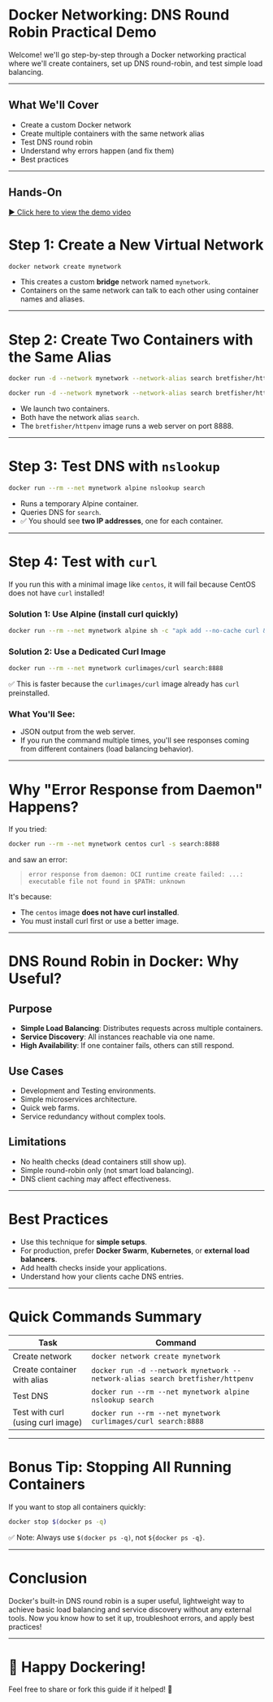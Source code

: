# Docker Networking: DNS Round Robin Practical Demo

Welcome! we'll go step-by-step through a Docker networking practical where we'll create containers, set up DNS round-robin, and test simple load balancing.

---

## What We'll Cover

- Create a custom Docker network
- Create multiple containers with the same network alias
- Test DNS round robin
- Understand why errors happen (and fix them)
- Best practices

---
## Hands-On
[▶️ Click here to view the demo video](dns-roundrobin.webm)

# Step 1: Create a New Virtual Network

```bash
docker network create mynetwork
```

- This creates a custom **bridge** network named `mynetwork`.
- Containers on the same network can talk to each other using container names and aliases.

---

# Step 2: Create Two Containers with the Same Alias

```bash
docker run -d --network mynetwork --network-alias search bretfisher/httpenv

docker run -d --network mynetwork --network-alias search bretfisher/httpenv
```

- We launch two containers.
- Both have the network alias `search`.
- The `bretfisher/httpenv` image runs a web server on port 8888.

---

# Step 3: Test DNS with `nslookup`

```bash
docker run --rm --net mynetwork alpine nslookup search
```

- Runs a temporary Alpine container.
- Queries DNS for `search`.
- ✅ You should see **two IP addresses**, one for each container.

---

# Step 4: Test with `curl`

If you run this with a minimal image like `centos`, it will fail because CentOS does not have `curl` installed!

### Solution 1: Use Alpine (install curl quickly)

```bash
docker run --rm --net mynetwork alpine sh -c "apk add --no-cache curl && curl -s search:8888"
```

### Solution 2: Use a Dedicated Curl Image

```bash
docker run --rm --net mynetwork curlimages/curl search:8888
```

✅ This is faster because the `curlimages/curl` image already has `curl` preinstalled.

### What You'll See:

- JSON output from the web server.
- If you run the command multiple times, you'll see responses coming from different containers (load balancing behavior).

---

# Why "Error Response from Daemon" Happens?

If you tried:

```bash
docker run --rm --net mynetwork centos curl -s search:8888
```

and saw an error:

> `error response from daemon: OCI runtime create failed: ...: executable file not found in $PATH: unknown`

It's because:

- The `centos` image **does not have curl installed**.
- You must install curl first or use a better image.

---

# DNS Round Robin in Docker: Why Useful?

## Purpose

- **Simple Load Balancing**: Distributes requests across multiple containers.
- **Service Discovery**: All instances reachable via one name.
- **High Availability**: If one container fails, others can still respond.

## Use Cases

- Development and Testing environments.
- Simple microservices architecture.
- Quick web farms.
- Service redundancy without complex tools.

## Limitations

- No health checks (dead containers still show up).
- Simple round-robin only (not smart load balancing).
- DNS client caching may affect effectiveness.

---

# Best Practices

- Use this technique for **simple setups**.
- For production, prefer **Docker Swarm**, **Kubernetes**, or **external load balancers**.
- Add health checks inside your applications.
- Understand how your clients cache DNS entries.

---

# Quick Commands Summary

| Task                              | Command                                                  |
|-----------------------------------|----------------------------------------------------------|
| Create network                    | `docker network create mynetwork`                       |
| Create container with alias       | `docker run -d --network mynetwork --network-alias search bretfisher/httpenv` |
| Test DNS                          | `docker run --rm --net mynetwork alpine nslookup search` |
| Test with curl (using curl image)  | `docker run --rm --net mynetwork curlimages/curl search:8888` |

---

# Bonus Tip: Stopping All Running Containers

If you want to stop all containers quickly:

```bash
docker stop $(docker ps -q)
```

✅ Note: Always use `$(docker ps -q)`, not `${docker ps -q}`.

---

# Conclusion

Docker's built-in DNS round robin is a super useful, lightweight way to achieve basic load balancing and service discovery without any external tools. Now you know how to set it up, troubleshoot errors, and apply best practices!

---

# 🚀 Happy Dockering!

Feel free to share or fork this guide if it helped! 🙌
